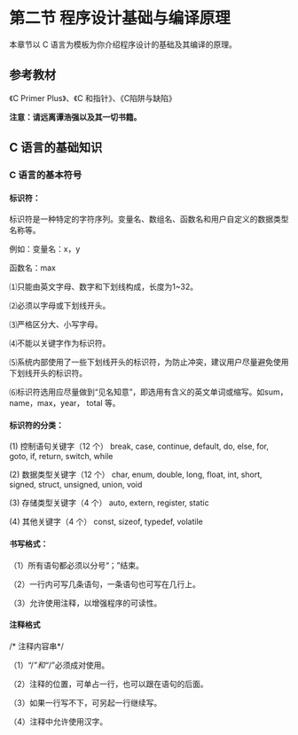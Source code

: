 # 第二节 程序设计基础与编译原理

本章节以 C 语言为模板为你介绍程序设计的基础及其编译的原理。

## 参考教材

&#x20;  《C Primer Plus》、《C 和指针》、《C陷阱与缺陷》

**注意：请远离谭浩强以及其一切书籍。**

## C 语言的基础知识

### C 语言的基本符号&#x20;

#### 标识符：&#x20;

标识符是一种特定的字符序列。变量名、数组名、函数名和用户自定义的数据类型名称等。

例如：变量名：x，y&#x20;

函数名：max&#x20;

⑴只能由英文字母、数字和下划线构成，长度为1\~32。

&#x20;⑵必须以字母或下划线开头。&#x20;

⑶严格区分大、小写字母。

&#x20;⑷不能以关键字作为标识符。

&#x20;⑸系统内部使用了一些下划线开头的标识符，为防止冲突，建议用户尽量避免使用下划线开头的标识符。&#x20;

⑹标识符选用应尽量做到“见名知意”，即选用有含义的英文单词或缩写。如sum，name，max，year， total 等。

#### &#x20;标识符的分类：

&#x20;(1) 控制语句关键字（12 个） break, case, continue, default, do, else, for, goto, if, return, switch, while&#x20;

(2) 数据类型关键字（12 个） char, enum, double, long, float, int, short, signed, struct, unsigned, union, void&#x20;

(3) 存储类型关键字（4 个） auto, extern, register, static&#x20;

(4) 其他关键字（4 个） const, sizeof, typedef, volatile

#### 书写格式：&#x20;

（1）所有语句都必须以分号“；”结束。&#x20;

（2）一行内可写几条语句，一条语句也可写在几行上。&#x20;

（3）允许使用注释，以增强程序的可读性。&#x20;

#### 注释格式

/\* 注释内容串\*/&#x20;

（1）“/_”和“_/”必须成对使用。&#x20;

（2）注释的位置，可单占一行，也可以跟在语句的后面。&#x20;

（3）如果一行写不下，可另起一行继续写。&#x20;

（4）注释中允许使用汉字。



